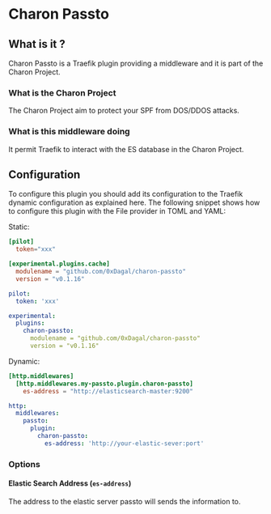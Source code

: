 # Charon Passto

## What is it ?

Charon Passto is a Traefik plugin providing a middleware and it is part of the
Charon Project.

### What is the Charon Project

The Charon Project aim to protect your SPF from DOS/DDOS attacks.

### What is this middleware doing

It permit Traefik to interact with the ES database in the Charon Project.

## Configuration

To configure this plugin you should add its configuration to the Traefik dynamic
configuration as explained here. The following snippet shows how to configure
this plugin with the File provider in TOML and YAML:

Static:

```toml
[pilot]
  token="xxx"

[experimental.plugins.cache]
  modulename = "github.com/0xDagal/charon-passto"
  version = "v0.1.16"
```

```yaml
pilot:
  token: 'xxx'

experimental:
  plugins:
    charon-passto:
      modulename = "github.com/0xDagal/charon-passto"
      version = "v0.1.16"
```

Dynamic:

```toml
[http.middlewares]
  [http.middlewares.my-passto.plugin.charon-passto]
    es-address = "http://elasticsearch-master:9200"
```

```yaml
http:
  middlewares:
    passto:
      plugin:
        charon-passto:
          es-address: 'http://your-elastic-sever:port'
```

### Options

#### Elastic Search Address (`es-address`)

The address to the elastic server passto will sends the information to.
